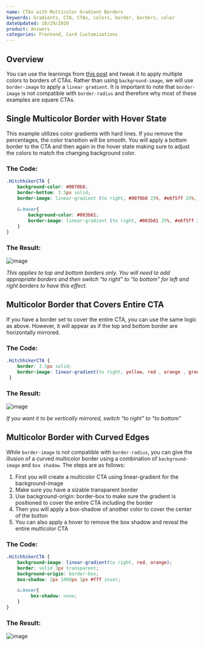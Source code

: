 ```yaml
---
name: CTAs with Multicolor Gradient Borders
keywords: Gradients, CTA, CTAs, colors, border, borders, color
dateUpdated: 10/29/2020
product: Answers
categories: Frontend, Card Customizations
---
```

## Overview

You can use the learnings from [this post](https://hitchhikers.yext.com/community/t/the-basics-of-linear-gradients/1816) and tweak it to apply multiple colors to borders of CTAs. Rather than using ```background-image```, we will use ```border-image``` to apply a ```linear gradient```. It is important to note that ```border-image``` is not compatible with ```border-radius``` and therefore why most of these examples are square CTAs.

## Single Multicolor Border with Hover State

This example utilizes color gradients with hard lines. If you remove the percentages, the color transition will be smooth. You will apply a bottom border to the CTA and then again in the hover state making sure to adjust the colors to match the changing background color.

### The Code:

```css
.HitchhikerCTA {
    background-color: #0070b8;
    border-bottom: 3.5px solid;
    border-image: linear-gradient (to right, #0070b8 25%, #e6f5ff 25%, #e6f5ff 75%, #0070b8 75%) 1;
    
    &:hover{
        background-color: #003b61;
        border-image: linear-gradient (to right, #003b61 25%, #e6f5ff 25%, #e6f5ff 75%, #003b61 75%) 1;
    }
}
```

### The Result:
![image](https://aws1.discourse-cdn.com/turtlehead/original/2X/e/e5f2b35d39fad83cafe237f1692506e619301997.png)

*This applies to top and bottom borders only. You will need to add appropriate borders and then switch “to right” to “to bottom” for left and right borders to have this effect.*

## Multicolor Border that Covers Entire CTA
If you have a border set to cover the entire CTA, you can use the same logic as above. However, it will appear as if the top and bottom border are horizontally mirrored.

### The Code:
```css
.HitchhikerCTA {
    border: 3.5px solid;
    border-image: linear-gradient(to right, yellow, red , orange , green) 1;
 }
 ```

### The Result:

![image](https://aws1.discourse-cdn.com/turtlehead/original/2X/c/cf06fc85c48b2e99a0bd82584e66cd4169705d5f.png)

*If you want it to be vertically mirrored, switch “to right” to “to bottom”*

## Multicolor Border with Curved Edges

While ```border-image``` is not compatible with ```border-radius```, you can give the illusion of a curved multicolor border using a combination of ```background-image``` and ```box shadow```. The steps are as follows:

1. First you will create a multicolor CTA using linear-gradient for the background-image
2. Make sure you have a sizable transparent border
3. Use background-origin: border-box to make sure the gradient is positioned to cover the entire CTA including the border
4. Then you will apply a box-shadow of another color to cover the center of the button
5. You can also apply a hover to remove the box shadow and reveal the entire multicolor CTA

### The Code:
```css
.HitchhikerCTA {
    background-image: linear-gradient(to right, red, orange);
    border: solid 3px transparent;
    background-origin: border-box;
    box-shadow: 2px 1000px 1px #fff inset;

    &:hover{
         box-shadow: none;
    }
}
```
### The Result:
![image](https://aws1.discourse-cdn.com/turtlehead/original/2X/f/f19ae1dfce029337398dfaa4b1db3f024a5ddc15.png)